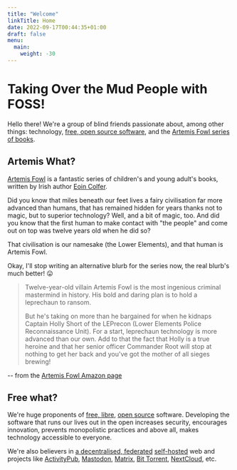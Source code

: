 ```yaml
---
title: "Welcome"
linkTitle: Home
date: 2022-09-17T00:44:35+01:00
draft: false
menu:
  main:
    weight: -30
---
```


# Taking Over the Mud People with FOSS!

Hello there! We're a group of blind friends passionate about, among other things: technology, [free, open source
software][foss], and the [Artemis Fowl series of books][af].

[foss]: <https://en.wikipedia.org/wiki/Free_and_open-source_software>
[af]: https://en.wikipedia.org/wiki/Artemis_Fowl<https://en.wikipedia.org/wiki/Artemis_Fowl>

## Artemis What?

[Artemis Fowl][af] is a fantastic series of children's and young adult's books, written by Irish author [Eoin
Colfer][ec].

[ec]: <https://en.wikipedia.org/wiki/Eoin_Colfer>

Did you know that miles beneath our feet lives a fairy civilisation far more advanced than humans, that has remained hidden for
years thanks not to magic, but to superior technology? Well, and a bit of magic, too. And did you know that the first
human to make contact with "the people" and come out on top was twelve years old when he did so?

That civilisation is our namesake (the Lower Elements), and that human is Artemis Fowl.

Okay, I'll stop writing an alternative blurb for the series now, the real blurb's much better! 😛

> Twelve-year-old villain Artemis Fowl is the most ingenious criminal mastermind in history. His bold and daring plan is
> to hold a leprechaun to ransom.
>
> But he's taking on more than he bargained for when he kidnaps Captain Holly Short of the LEPrecon (Lower Elements
> Police Reconnaissance Unit). For a start, leprechaun technology is more advanced than our own. Add to that the fact
> that Holly is a true heroine and that her senior officer Commander Root will stop at nothing to get her back and
> you've got the mother of all sieges brewing!

-- from the [Artemis Fowl Amazon page][af-amazon]

[af-amazon]: <https://www.amazon.co.uk/Artemis-Fowl/dp/B00CB92Z6U/ref=sr_1_3?keywords=artemis+fowl&qid=1650802704&sr=8-3>

## Free what?

We're huge proponents of [free, libre][fs], [open source][os] software. Developing the software that runs our lives out
in the open increases security, encourages innovation, prevents monopolistic practices and above all, makes technology
accessible to everyone.

We're also believers in [a decentralised, federated][fed] [self-hosted][selfhosted]  web and projects like
[ActivityPub][ap], [Mastodon][mastodon], [Matrix][matrix], [Bit Torrent][bt], [NextCloud][nc], etc.

[fs]: <https://en.wikipedia.org/wiki/Free_software>
[os]: <https://en.wikipedia.org/wiki/Open-source_software>

[fed]: <https://en.wikipedia.org/wiki/Distributed_social_network>
[selfhosted]: <https://en.wikipedia.org/wiki/Self-hosting_(web_services)>
[ap]: <https://www.w3.org/TR/activitypub/>
[mastodon]: <https://joinmastodon.org>
[matrix]: <https://matrix.org/>
[bt]: <https://en.wikipedia.org/wiki/BitTorrent>
[nc]: <https://nextcloud.com>
